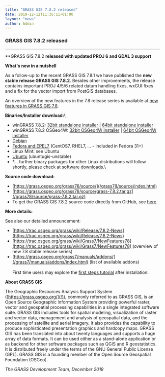 ```yaml
---
title: "GRASS GIS 7.8.2 released"
date: 2019-12-12T11:36:11+01:00
layout: "news"
author: Admin
---
```


### GRASS GIS 7.8.2 released

------------------------------------------------------------------------

**GRASS GIS 7.8.2 **released with updated PROJ 6 and GDAL 3 support**

**What's new in a nutshell**

As a follow-up to the recent GRASS GIS 7.8.1 we have published the
**new stable release GRASS GIS 7.8.2**. Besides other improvements, the
release contains important PROJ 4/5/6 related datum handling fixes,
wxGUI fixes and a fix for the vector import from PostGIS databases.

An overview of the new features in the 7.8 release series is available
at [new features in GRASS GIS 7.8](https://trac.osgeo.org/grass/wiki/Grass7/NewFeatures78).

**Binaries/Installer download:**\

-   winGRASS 7.8.2: [32bit standalone
    installer](/grass78/binary/mswindows/native/x86/WinGRASS-7.8.2-1-Setup-x86.exe)
    \| [64bit standalone
    installer](/grass78/binary/mswindows/native/x86_64/WinGRASS-7.8.2-1-Setup-x86_64.exe)
-   winGRASS 7.8.2 OSGeo4W: [32bit OSGeo4W
    installer](http://download.osgeo.org/osgeo4w/osgeo4w-setup-x86.exe)
    \| [64bit OSGeo4W
    installer](http://download.osgeo.org/osgeo4w/osgeo4w-setup-x86_64.exe)
-   [Debian](https://packages.debian.org/source/sid/grass)
-   [Fedora and
    EPEL7](https://copr.fedorainfracloud.org/coprs/neteler/grass78/)
    (CentOS7, RHEL7, \... - included in Fedora 31+)
-   Linux Mint: see Ubuntu
-   [Ubuntu](https://launchpad.net/~ubuntugis/+archive/ubuntu/ubuntugis-unstable)
    (ubuntugis-unstable)
-   *\... further binary packages for other Linux distributions will
    follow shortly, please check at [software
    downloads](/download/software/index.html#g78x).\

**Source code download:**

-   [https://grass.osgeo.org/grass78/source/](/grass78/source/index.html)
-   [https://grass.osgeo.org/grass78/source/grass-7.8.2.tar.gz](/grass78/source/grass-7.8.2.tar.gz)
-   To get the GRASS GIS 7.8.2 source code directly from GitHub, see
    [here](https://github.com/OSGeo/grass/releases/tag/7.8.2).

**More details:**

See also our detailed announcement:

-   [https://trac.osgeo.org/grass/wiki/Release/7.8.2-News](https://trac.osgeo.org/grass/wiki/Release/7.8.2-News)
-   [https://trac.osgeo.org/grass/wiki/Grass7/NewFeatures78](https://trac.osgeo.org/grass/wiki/Grass7/NewFeatures78) (overview of new 7.8 stable release series)
-   [https://grass.osgeo.org/grass7/manuals/addons/](/grass7/manuals/addons/index.html) (list of available addons)\
\
First time users may explore the [first steps tutorial](/documentation/first-time-users/index.html) after
installation.


**About GRASS GIS**

The Geographic Resources Analysis Support System
([https://grass.osgeo.org/](/)), commonly referred
to as GRASS GIS, is an Open Source Geographic Information System
providing powerful raster, vector and geospatial processing capabilities
in a single integrated software suite. GRASS GIS includes tools for
spatial modeling, visualization of raster and vector data, management
and analysis of geospatial data, and the processing of satellite and
aerial imagery. It also provides the capability to produce sophisticated
presentation graphics and hardcopy maps. GRASS GIS has been translated
into about twenty languages and supports a huge array of data formats.
It can be used either as a stand-alone application or as backend for
other software packages such as QGIS and R geostatistics. It is
distributed freely under the terms of the GNU General Public License
(GPL). GRASS GIS is a founding member of the Open Source Geospatial
Foundation (OSGeo).

*The GRASS Development Team, December 2019*

